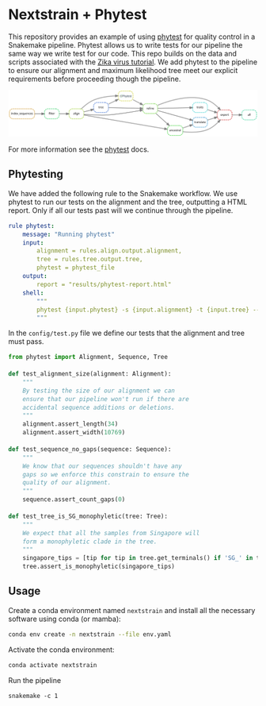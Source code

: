 # Nextstrain + Phytest

This repository provides an example of using [phytest](https://github.com/phytest-devs/phytest) for quality control in a Snakemake pipeline. Phytest allows us to write tests for our pipeline the same way we write test for our code. This repo builds on the data and scripts associated with the [Zika virus tutorial](https://nextstrain.org/docs/getting-started/zika-tutorial). We add phytest to the pipeline to ensure our alignment and maximum likelihood tree meet our explicit requirements before proceeding though the pipeline.

![](dag.svg)

For more information see the [phytest](https://github.com/phytest-devs/phytest) docs.

## Phytesting

We have added the following rule to the Snakemake workflow. We use phytest to run our tests on the alignment and the tree, outputting a HTML report. Only if all our tests past will we continue through the pipeline. 

```yml
rule phytest:
    message: "Running phytest"
    input:
        alignment = rules.align.output.alignment,
        tree = rules.tree.output.tree,
        phytest = phytest_file
    output:
        report = "results/phytest-report.html"
    shell:
        """
        phytest {input.phytest} -s {input.alignment} -t {input.tree} --report {output.report}
        """
```

In the `config/test.py` file we define our tests that the alignment and tree must pass. 

```python
from phytest import Alignment, Sequence, Tree

def test_alignment_size(alignment: Alignment):
    """
    By testing the size of our alignment we can 
    ensure that our pipeline won't run if there are 
    accidental sequence additions or deletions.
    """
    alignment.assert_length(34)
    alignment.assert_width(10769)

def test_sequence_no_gaps(sequence: Sequence):
    """
    We know that our sequences shouldn't have any
    gaps so we enforce this constrain to ensure the 
    quality of our alignment.
    """
    sequence.assert_count_gaps(0)

def test_tree_is_SG_monophyletic(tree: Tree):
    """
    We expect that all the samples from Singapore will 
    form a monophyletic clade in the tree.
    """
    singapore_tips = [tip for tip in tree.get_terminals() if 'SG_' in tip.name]
    tree.assert_is_monophyletic(singapore_tips)

```


## Usage 

Create a conda environment named `nextstrain` and install all the necessary software using conda (or mamba):

```bash
conda env create -n nextstrain --file env.yaml
```

Activate the conda environment:

```bash
conda activate nextstrain
```

Run the pipeline 

```
snakemake -c 1 
```
